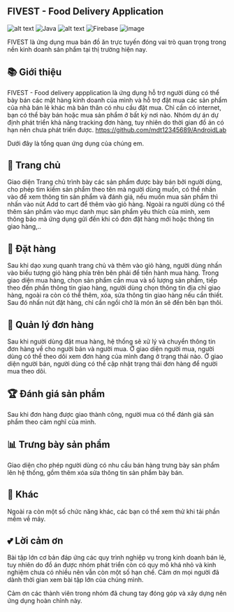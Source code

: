 ## FIVEST - Food Delivery Application
![alt text](https://img.shields.io/badge/Android_Studio-3DDC84?style=for-the-badge&logo=android-studio&logoColor=white)
![Java](https://img.shields.io/badge/java-%23ED8B00.svg?style=for-the-badge&logo=openjdk&logoColor=white)
![alt text](https://img.shields.io/badge/material%20design-757575?style=for-the-badge&logo=material%20design&logoColor=white)
![Firebase](https://img.shields.io/badge/firebase-ffca28?style=for-the-badge&logo=firebase&logoColor=black)
![image](https://img.shields.io/badge/Messenger-00B2FF?style=for-the-badge&logo=messenger&logoColor=white)

FIVEST là ứng dụng mua bán đồ ăn trực tuyến đóng vai trò quan trọng trong nền kinh doanh sản phẩm tại thị trường hiện nay.
## 📚 Giới thiệu


FIVEST - Food delivery appplication là ứng dụng hỗ trợ người dùng có thể bày bán các mặt hàng kinh doanh của mình và hỗ trợ đặt mua các sản phẩm của nhà bán lẻ khác mà bản thân có nhu cầu đặt mua. Chỉ cần có internet, bạn có thể bày bán hoặc mua sản phẩm ở bất kỳ nơi nào. Nhóm dự án dự định phát triển khả năng tracking đơn hàng, tuy nhiên do thời gian đồ án có hạn nên chưa phát triển được. 
https://github.com/mdt12345689/AndroidLab



Dưới đây là tổng quan ứng dụng của chúng em.
## 🏫 Trang chủ
Giao diện Trang chủ trình bày các sản phẩm được bày bán bởi người dùng, cho phép tìm kiếm sản phẩm theo tên mà người dùng muốn, có thể nhấn vào để xem thông tin sản phẩm và đánh giá, nếu muốn mua sản phẩm thì nhấn vào nút Add to cart để thêm vào giỏ hàng. Ngoài ra người dùng có thể thêm sản phẩm vào mục danh mục sản phẩm yêu thích của mình, xem thông báo mà ứng dụng gửi đến khi có đơn đặt hàng mới hoặc thông tin giao hàng,..


## 🛒 Đặt hàng
Sau khi dạo xung quanh trang chủ và thêm vào giỏ hàng, người dùng nhấn vào biểu tượng giỏ hàng phía trên bên phải để tiến hành mua hàng. Trong giao diện mua hàng, chọn sản phẩm cần mua và số lượng sản phẩm, tiếp theo đến phần thông tin giao hàng, người dùng chọn thông tin địa chỉ giao hàng, ngoài ra còn có thể thêm, xóa, sửa thông tin giao hàng nếu cần thiết. Sau đó nhấn nút đặt hàng, chỉ cần ngồi chờ là món ăn sẽ đến bên bạn thôi.



## 🍔 Quản lý đơn hàng
Sau khi người dùng đặt mua hàng, hệ thống sẽ xử lý và chuyển thông tin đơn hàng về cho người bán và người mua. Ở giao diện người mua, người dùng có thể theo dõi xem đơn hàng của mình đang ở trạng thái nào. Ở giao diện người bán, người dùng có thể cập nhật trạng thái đơn hàng để người mua theo dõi.



## 🏆 Đánh giá sản phẩm
Sau khi đơn hàng được giao thành công, người mua có thể đánh giá sản phẩm theo cảm nghĩ của mình.



## 📊 Trưng bày sản phẩm
Giao diện cho phép người dùng có nhu cầu bán hàng trưng bày sản phẩm lên hệ thống, gồm thêm xóa sửa thông tin sản phẩm bày bán.


## 🌮 Khác
Ngoài ra còn một số chức năng khác, các bạn có thể xem thử khi tải phần mềm về máy.


## 💕 Lời cảm ơn
Bài tập lớn cơ bản đáp ứng các quy trình nghiệp vụ trong kinh doanh bán lẻ, tuy nhiên do đồ án được nhóm phát triển còn có quy mô khá nhỏ và kinh nghiệm chưa có nhiều nên vẫn còn một số hạn chế. Cảm ơn mọi người đã dành thời gian xem bài tập lớn của chúng mình.

Cảm ơn các thành viên trong nhóm đã chung tay đóng góp và xây dựng nên ứng dụng hoàn chỉnh này. 
